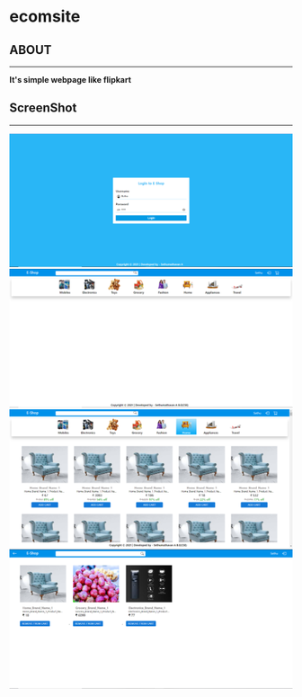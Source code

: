 # ecomsite

<h2>ABOUT</h2>
<hr>

<b>It's simple webpage like flipkart<b>
  
 <h2>ScreenShot</h2>
  <hr>
  <img src=1.png>
  <img src=2.png>
  <img src=3.png>
  <img src=4.png>
